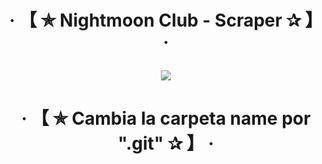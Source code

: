 <h1 align="center">‧ 【 ✯ Nightmoon Club - Scraper ✰ 】 ‧
</p>
<p>
        <img src= "https://telegra.ph/file/89fa6a3c8e9cedda6f5ca.jpg">
<h1 align="center">‧ 【 ✯ Cambia la carpeta name por ".git" ✰ 】 ‧
    </p>

